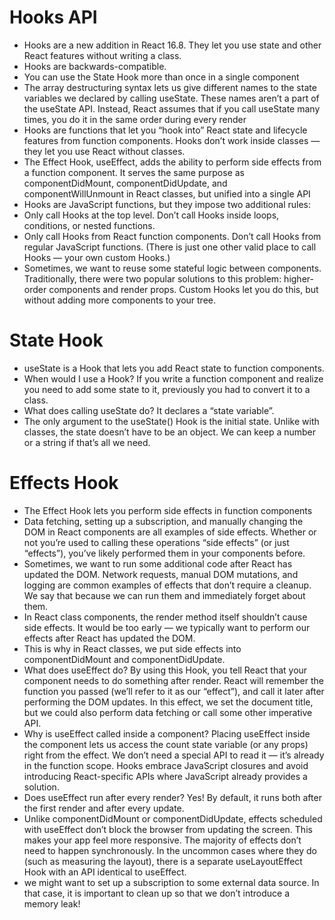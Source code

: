 # Hooks API
* Hooks are a new addition in React 16.8. They let you use state and other React features without writing a class.
* Hooks are backwards-compatible. 
* You can use the State Hook more than once in a single component
* The array destructuring syntax lets us give different names to the state variables we declared by calling useState. These names aren’t a part of the useState API. Instead, React assumes that if you call useState many times, you do it in the same order during every render
* Hooks are functions that let you “hook into” React state and lifecycle features from function components. Hooks don’t work inside classes — they let you use React without classes.
* The Effect Hook, useEffect, adds the ability to perform side effects from a function component. It serves the same purpose as componentDidMount, componentDidUpdate, and componentWillUnmount in React classes, but unified into a single API
* Hooks are JavaScript functions, but they impose two additional rules:
* Only call Hooks at the top level. Don’t call Hooks inside loops, conditions, or nested functions.
* Only call Hooks from React function components. Don’t call Hooks from regular JavaScript functions. (There is just one other valid place to call Hooks — your own custom Hooks.)
* Sometimes, we want to reuse some stateful logic between components. Traditionally, there were two popular solutions to this problem: higher-order components and render props. Custom Hooks let you do this, but without adding more components to your tree.

# State Hook
* useState is a Hook that lets you add React state to function components.
* When would I use a Hook? If you write a function component and realize you need to add some state to it, previously you had to convert it to a class.
* What does calling useState do? It declares a “state variable”.
* The only argument to the useState() Hook is the initial state. Unlike with classes, the state doesn’t have to be an object. We can keep a number or a string if that’s all we need.


# Effects Hook
* The Effect Hook lets you perform side effects in function components
* Data fetching, setting up a subscription, and manually changing the DOM in React components are all examples of side effects. Whether or not you’re used to calling these operations “side effects” (or just “effects”), you’ve likely performed them in your components before.
* Sometimes, we want to run some additional code after React has updated the DOM. Network requests, manual DOM mutations, and logging are common examples of effects that don’t require a cleanup. We say that because we can run them and immediately forget about them.
* In React class components, the render method itself shouldn’t cause side effects. It would be too early — we typically want to perform our effects after React has updated the DOM.
* This is why in React classes, we put side effects into componentDidMount and componentDidUpdate. 
* What does useEffect do? By using this Hook, you tell React that your component needs to do something after render. React will remember the function you passed (we’ll refer to it as our “effect”), and call it later after performing the DOM updates. In this effect, we set the document title, but we could also perform data fetching or call some other imperative API.
* Why is useEffect called inside a component? Placing useEffect inside the component lets us access the count state variable (or any props) right from the effect. We don’t need a special API to read it — it’s already in the function scope. Hooks embrace JavaScript closures and avoid introducing React-specific APIs where JavaScript already provides a solution.
* Does useEffect run after every render? Yes! By default, it runs both after the first render and after every update.
* Unlike componentDidMount or componentDidUpdate, effects scheduled with useEffect don’t block the browser from updating the screen. This makes your app feel more responsive. The majority of effects don’t need to happen synchronously. In the uncommon cases where they do (such as measuring the layout), there is a separate useLayoutEffect Hook with an API identical to useEffect.
* we might want to set up a subscription to some external data source. In that case, it is important to clean up so that we don’t introduce a memory leak!
